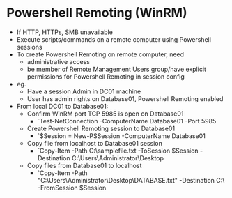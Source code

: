 
# Powershell Remoting (WinRM)
- If HTTP, HTTPs, SMB unavailable
- Execute scripts/commands on a remote computer using Powershell sessions
- To create Powershell Remoting on remote computer, need
	- administrative access
	- be member of Remote Management Users group/have explicit permissions for Powershell Remoting in session config
- eg.
	- Have a session Admin in DC01 machine
	- User has admin rights on Database01, Powershell Remoting enabled
- From local DC01 to Database01:
	- Confirm WinRM port TCP 5985 is open on Database01
		- `Test-NetConnection -ComputerName Database01 -Port 5985
	- Create Powershell Remoting session to Database01
		- `$Session = New-PSSession -ComputerName Database01
	- Copy file from localhost to Database01 session
		- `Copy-Item -Path C:\samplefile.txt -ToSession $Session - Destination C:\Users\Administrator\Desktop
	- Copy files from Database01 to localhost
		- `Copy-Item -Path "C:\Users\Administrator\Desktop\DATABASE.txt" -Destination C:\ -FromSession $Session

